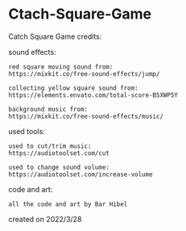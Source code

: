 # Ctach-Square-Game
Catch Square Game credits:

sound effects:

	red square moving sound from:
	https://mixkit.co/free-sound-effects/jump/

	collecting yellow square sound from:
	https://elements.envato.com/total-score-B5XWP5Y

	background music from:
	https://mixkit.co/free-sound-effects/music/

used tools:

	used to cut/trim music:
	https://audiotoolset.com/cut

	used to change sound volume:
	https://audiotoolset.com/increase-volume

code and art:

	all the code and art by Bar Hibel

created on 2022/3/28
